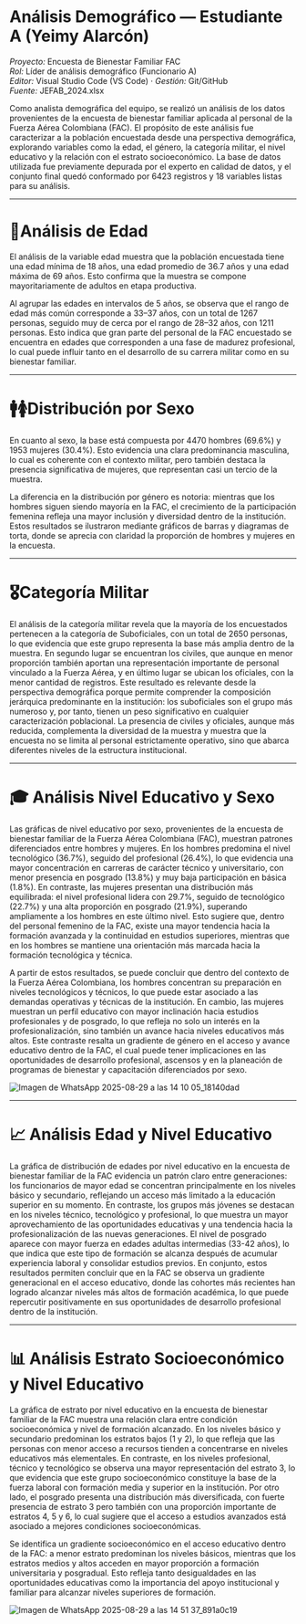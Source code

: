 # Análisis Demográfico — Estudiante A (Yeimy Alarcón)

*Proyecto:* Encuesta de Bienestar Familiar FAC  
*Rol:* Líder de análisis demográfico (Funcionario A)  
*Editor:* Visual Studio Code (VS Code) · *Gestión:* Git/GitHub  
*Fuente:* JEFAB_2024.xlsx

Como analista demográfica del equipo, se realizó un análisis de los datos provenientes de la encuesta de bienestar familiar aplicada al personal de la Fuerza Aérea Colombiana (FAC). El propósito de este análisis fue caracterizar a la población encuestada desde una perspectiva demográfica, explorando variables como la edad, el género, la categoría militar, el nivel educativo y la relación con el estrato socioeconómico. La base de datos utilizada fue previamente depurada por el experto en calidad de datos, y el conjunto final quedó conformado por 6423 registros y 18 variables listas para su análisis.

---
# 👤Análisis de Edad 

El análisis de la variable edad muestra que la población encuestada tiene una edad mínima de 18 años, una edad promedio de 36.7 años y una edad máxima de 69 años. Esto confirma que la muestra se compone mayoritariamente de adultos en etapa productiva.

Al agrupar las edades en intervalos de 5 años, se observa que el rango de edad más común corresponde a 33–37 años, con un total de 1267 personas, seguido muy de cerca por el rango de 28–32 años, con 1211 personas. Esto indica que gran parte del personal de la FAC encuestado se encuentra en edades que corresponden a una fase de madurez profesional, lo cual puede influir tanto en el desarrollo de su carrera militar como en su bienestar familiar.

---
# 🚹🚺Distribución por Sexo

En cuanto al sexo, la base está compuesta por 4470 hombres (69.6%) y 1953 mujeres (30.4%). Esto evidencia una clara predominancia masculina, lo cual es coherente con el contexto militar, pero también destaca la presencia significativa de mujeres, que representan casi un tercio de la muestra.

La diferencia en la distribución por género es notoria: mientras que los hombres siguen siendo mayoría en la FAC, el crecimiento de la participación femenina refleja una mayor inclusión y diversidad dentro de la institución. Estos resultados se ilustraron mediante gráficos de barras y diagramas de torta, donde se aprecia con claridad la proporción de hombres y mujeres en la encuesta.

---
# 🎖️Categoría Militar

El análisis de la categoría militar revela que la mayoría de los encuestados pertenecen a la categoría de Suboficiales, con un total de 2650 personas, lo que evidencia que este grupo representa la base más amplia dentro de la muestra. En segundo lugar se encuentran los civiles, que aunque en menor proporción también aportan una representación importante de personal vinculado a la Fuerza Aérea, y en último lugar se ubican los oficiales, con la menor cantidad de registros. Este resultado es relevante desde la perspectiva demográfica porque permite comprender la composición jerárquica predominante en la institución: los suboficiales son el grupo más numeroso y, por tanto, tienen un peso significativo en cualquier caracterización poblacional. La presencia de civiles y oficiales, aunque más reducida, complementa la diversidad de la muestra y muestra que la encuesta no se limita al personal estrictamente operativo, sino que abarca diferentes niveles de la estructura institucional.

---
# 🎓 Análisis Nivel Educativo y Sexo

Las gráficas de nivel educativo por sexo, provenientes de la encuesta de bienestar familiar de la Fuerza Aérea Colombiana (FAC), muestran patrones diferenciados entre hombres y mujeres. En los hombres predomina el nivel tecnológico (36.7%), seguido del profesional (26.4%), lo que evidencia una mayor concentración en carreras de carácter técnico y universitario, con menor presencia en posgrado (13.8%) y muy baja participación en básica (1.8%). En contraste, las mujeres presentan una distribución más equilibrada: el nivel profesional lidera con 29.7%, seguido de tecnológico (22.7%) y una alta proporción en posgrado (21.9%), superando ampliamente a los hombres en este último nivel. Esto sugiere que, dentro del personal femenino de la FAC, existe una mayor tendencia hacia la formación avanzada y la continuidad en estudios superiores, mientras que en los hombres se mantiene una orientación más marcada hacia la formación tecnológica y técnica.

A partir de estos resultados, se puede concluir que dentro del contexto de la Fuerza Aérea Colombiana, los hombres concentran su preparación en niveles tecnológicos y técnicos, lo que puede estar asociado a las demandas operativas y técnicas de la institución. En cambio, las mujeres muestran un perfil educativo con mayor inclinación hacia estudios profesionales y de posgrado, lo que refleja no solo un interés en la profesionalización, sino también un avance hacia niveles educativos más altos. Este contraste resalta un gradiente de género en el acceso y avance educativo dentro de la FAC, el cual puede tener implicaciones en las oportunidades de desarrollo profesional, ascensos y en la planeación de programas de bienestar y capacitación diferenciados por sexo.

![Imagen de WhatsApp 2025-08-29 a las 14 10 05_18140dad](https://github.com/user-attachments/assets/5a3c5527-76b1-43ee-8713-7aabc784daf0)


---
# 📈 Análisis Edad y Nivel Educativo

La gráfica de distribución de edades por nivel educativo en la encuesta de bienestar familiar de la FAC evidencia un patrón claro entre generaciones: los funcionarios de mayor edad se concentran principalmente en los niveles básico y secundario, reflejando un acceso más limitado a la educación superior en su momento. En contraste, los grupos más jóvenes se destacan en los niveles técnico, tecnológico y profesional, lo que muestra un mayor aprovechamiento de las oportunidades educativas y una tendencia hacia la profesionalización de las nuevas generaciones. El nivel de posgrado aparece con mayor fuerza en edades adultas intermedias (33-42 años), lo que indica que este tipo de formación se alcanza después de acumular experiencia laboral y consolidar estudios previos. En conjunto, estos resultados permiten concluir que en la FAC se observa un gradiente generacional en el acceso educativo, donde las cohortes más recientes han logrado alcanzar niveles más altos de formación académica, lo que puede repercutir positivamente en sus oportunidades de desarrollo profesional dentro de la institución.

---
# 📊 Análisis Estrato Socioeconómico y Nivel Educativo

La gráfica de estrato por nivel educativo en la encuesta de bienestar familiar de la FAC muestra una relación clara entre condición socioeconómica y nivel de formación alcanzado. En los niveles básico y secundario predominan los estratos bajos (1 y 2), lo que refleja que las personas con menor acceso a recursos tienden a concentrarse en niveles educativos más elementales. En contraste, en los niveles profesional, técnico y tecnológico se observa una mayor representación del estrato 3, lo que evidencia que este grupo socioeconómico constituye la base de la fuerza laboral con formación media y superior en la institución. Por otro lado, el posgrado presenta una distribución más diversificada, con fuerte presencia de estrato 3 pero también con una proporción importante de estratos 4, 5 y 6, lo cual sugiere que el acceso a estudios avanzados está asociado a mejores condiciones socioeconómicas.

Se identifica un gradiente socioeconómico en el acceso educativo dentro de la FAC: a menor estrato predominan los niveles básicos, mientras que los estratos medios y altos acceden en mayor proporción a formación universitaria y posgradual. Esto refleja tanto desigualdades en las oportunidades educativas como la importancia del apoyo institucional y familiar para alcanzar niveles superiores de formación.

![Imagen de WhatsApp 2025-08-29 a las 14 51 37_891a0c19](https://github.com/user-attachments/assets/d2ca5522-3e4f-475a-9e15-1fa4a5124630)
